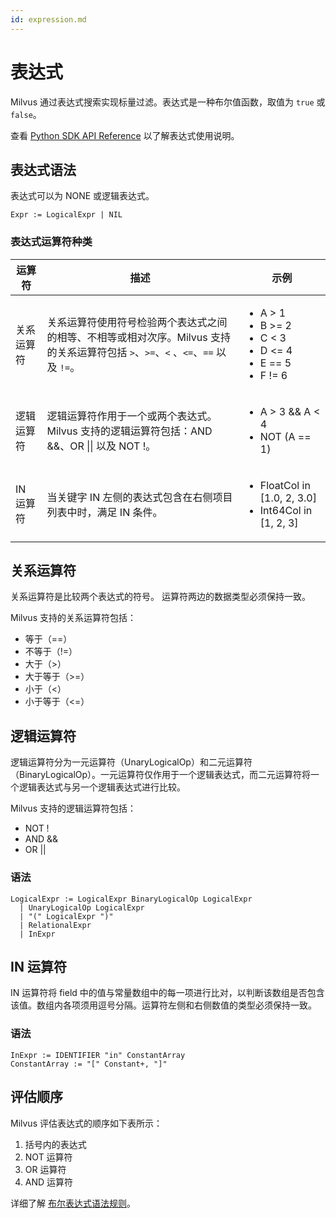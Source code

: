 ```yaml
---
id: expression.md
---
```



# 表达式

Milvus 通过表达式搜索实现标量过滤。表达式是一种布尔值函数，取值为 `true` 或 `false`。

查看 [Python SDK API Reference](/api-reference/pymilvus-orm/{{var.milvus_python_orm_sdk_version}}/api/collection.html) 以了解表达式使用说明。

## 表达式语法

表达式可以为 NONE 或逻辑表达式。

```
Expr := LogicalExpr | NIL
```

### 表达式运算符种类

| 运算符     | 描述                                                         | 示例                                                         |
| ---------- | ------------------------------------------------------------ | ------------------------------------------------------------ |
| 关系运算符 | 关系运算符使用符号检验两个表达式之间的相等、不相等或相对次序。Milvus 支持的关系运算符包括 `>`、`>=`、`<` 、`<=`、`==` 以及 `!=`。 | <ul><li>A > 1</li><li>B >= 2</li><li>C < 3</li><li>D <= 4</li><li>E == 5</li><li>F != 6</li></ul> |
| 逻辑运算符 | 逻辑运算符作用于一个或两个表达式。Milvus 支持的逻辑运算符包括：AND &&、OR \|\| 以及 NOT !。 | <ul><li>A > 3 && A < 4</li><li>NOT (A == 1)</li></ul>        |
| IN 运算符  | 当关键字 IN 左侧的表达式包含在右侧项目列表中时，满足 IN 条件。 | <ul><li>FloatCol in [1.0, 2, 3.0]</li><li>Int64Col in [1, 2, 3]</li></ul> |

## 关系运算符

关系运算符是比较两个表达式的符号。 运算符两边的数据类型必须保持一致。

Milvus 支持的关系运算符包括：

- 等于（==）
- 不等于（!=）
- 大于（>）
- 大于等于（>=）
- 小于（<）
- 小于等于（<=）

## 逻辑运算符

逻辑运算符分为一元运算符（UnaryLogicalOp）和二元运算符（BinaryLogicalOp）。一元运算符仅作用于一个逻辑表达式，而二元运算符将一个逻辑表达式与另一个逻辑表达式进行比较。

Milvus 支持的逻辑运算符包括：

- NOT !
- AND &&
- OR ||

### 语法

```
LogicalExpr := LogicalExpr BinaryLogicalOp LogicalExpr
  | UnaryLogicalOp LogicalExpr
  | "(" LogicalExpr ")"
  | RelationalExpr
  | InExpr
```

## IN 运算符
IN 运算符将 field 中的值与常量数组中的每一项进行比对，以判断该数组是否包含该值。数组内各项须用逗号分隔。运算符左侧和右侧数值的类型必须保持一致。

### 语法

```
InExpr := IDENTIFIER "in" ConstantArray
ConstantArray := "[" Constant+, "]"
```

## 评估顺序

Milvus 评估表达式的顺序如下表所示：

1. 括号内的表达式
2. NOT 运算符
3. OR 运算符
4. AND 运算符


详细了解 [布尔表达式语法规则](boolean.md)。
